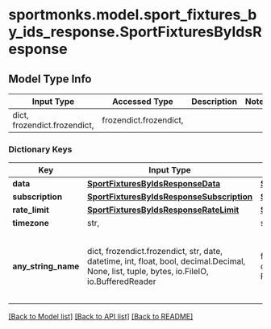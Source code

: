 # sportmonks.model.sport_fixtures_by_ids_response.SportFixturesByIdsResponse

## Model Type Info
Input Type | Accessed Type | Description | Notes
------------ | ------------- | ------------- | -------------
dict, frozendict.frozendict,  | frozendict.frozendict,  |  | 

### Dictionary Keys
Key | Input Type | Accessed Type | Description | Notes
------------ | ------------- | ------------- | ------------- | -------------
**data** | [**SportFixturesByIdsResponseData**](SportFixturesByIdsResponseData.md) | [**SportFixturesByIdsResponseData**](SportFixturesByIdsResponseData.md) |  | [optional] 
**subscription** | [**SportFixturesByIdsResponseSubscription**](SportFixturesByIdsResponseSubscription.md) | [**SportFixturesByIdsResponseSubscription**](SportFixturesByIdsResponseSubscription.md) |  | [optional] 
**rate_limit** | [**SportFixturesByIdsResponseRateLimit**](SportFixturesByIdsResponseRateLimit.md) | [**SportFixturesByIdsResponseRateLimit**](SportFixturesByIdsResponseRateLimit.md) |  | [optional] 
**timezone** | str,  | str,  |  | [optional] 
**any_string_name** | dict, frozendict.frozendict, str, date, datetime, int, float, bool, decimal.Decimal, None, list, tuple, bytes, io.FileIO, io.BufferedReader | frozendict.frozendict, str, BoolClass, decimal.Decimal, NoneClass, tuple, bytes, FileIO | any string name can be used but the value must be the correct type | [optional]

[[Back to Model list]](../../README.md#documentation-for-models) [[Back to API list]](../../README.md#documentation-for-api-endpoints) [[Back to README]](../../README.md)

